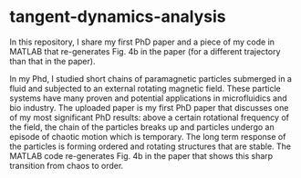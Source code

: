 # tangent-dynamics-analysis
In this repository, I share my first PhD paper and a piece of my code in MATLAB that re-generates Fig. 4b in the paper (for a different trajectory than that in the paper).

In my Phd, I studied short chains of paramagnetic particles submerged in a fluid and subjected to an external rotating magnetic field. These particle systems have many proven and potential applications in microfluidics and bio industry. The uploaded paper is my first PhD paper that discusses one of my most significant PhD results: above a certain rotational frequency of the field, the chain of the particles breaks up and particles undergo an episode of chaotic motion which is temporary. The long term response of the particles is forming ordered and rotating structures that are stable. The MATLAB code re-generates Fig. 4b in the paper that shows this sharp transition from chaos to order. 
